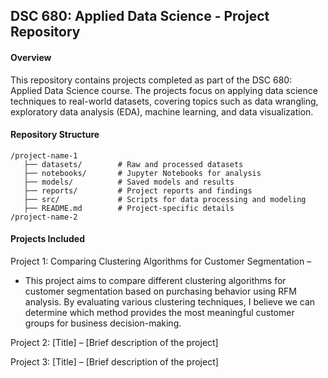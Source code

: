## DSC 680: Applied Data Science - Project Repository

#### Overview

This repository contains projects completed as part of the DSC 680: Applied Data Science course. The projects focus on applying data science techniques to real-world datasets, covering topics such as data wrangling, exploratory data analysis (EDA), machine learning, and data visualization.

#### Repository Structure

```
/project-name-1  
   ├── datasets/        # Raw and processed datasets  
   ├── notebooks/       # Jupyter Notebooks for analysis  
   ├── models/          # Saved models and results  
   ├── reports/         # Project reports and findings  
   ├── src/             # Scripts for data processing and modeling  
   ├── README.md        # Project-specific details  
/project-name-2  
```


#### Projects Included
Project 1: Comparing Clustering Algorithms for Customer Segmentation – 
* This project aims to compare different clustering algorithms for customer segmentation based on purchasing behavior using RFM analysis. By evaluating various clustering techniques, I believe we can determine which method provides the most meaningful customer groups for business decision-making. 

Project 2: [Title] – [Brief description of the project]

Project 3: [Title] – [Brief description of the project]

